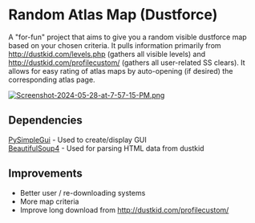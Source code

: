 # Random Atlas Map (Dustforce)
A "for-fun" project that aims to give you a random visible dustforce map based on your chosen criteria. It pulls 
information primarily from http://dustkid.com/levels.php (gathers all visible levels) and http://dustkid.com/profilecustom/
(gathers all user-related SS clears). It allows for easy rating of atlas maps by auto-opening (if desired) the 
corresponding atlas page. <br>

[![Screenshot-2024-05-28-at-7-57-15-PM.png](https://i.postimg.cc/c4LCmDy9/Screenshot-2024-05-28-at-7-57-15-PM.png)](https://postimg.cc/14byRrzw)

## Dependencies
[PySimpleGui](https://pypi.org/project/PySimpleGUI/) - Used to create/display GUI<br>
[BeautifulSoup4](https://pypi.org/project/beautifulsoup4/) - Used for parsing HTML data from dustkid<br>

## Improvements
* Better user / re-downloading systems
* More map criteria
* Improve long download from http://dustkid.com/profilecustom/
